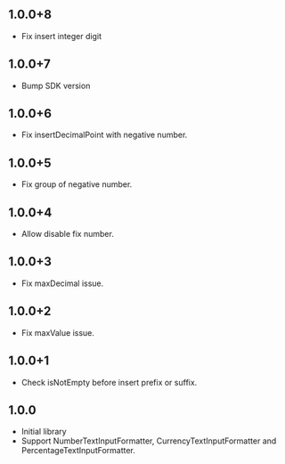 ## 1.0.0+8

- Fix insert integer digit

## 1.0.0+7

- Bump SDK version

## 1.0.0+6

- Fix insertDecimalPoint with negative number.

## 1.0.0+5

- Fix group of negative number.

## 1.0.0+4

- Allow disable fix number.

## 1.0.0+3

- Fix maxDecimal issue.

## 1.0.0+2

- Fix maxValue issue.

## 1.0.0+1

- Check isNotEmpty before insert prefix or suffix.

## 1.0.0

- Initial library
- Support NumberTextInputFormatter, CurrencyTextInputFormatter and PercentageTextInputFormatter.
